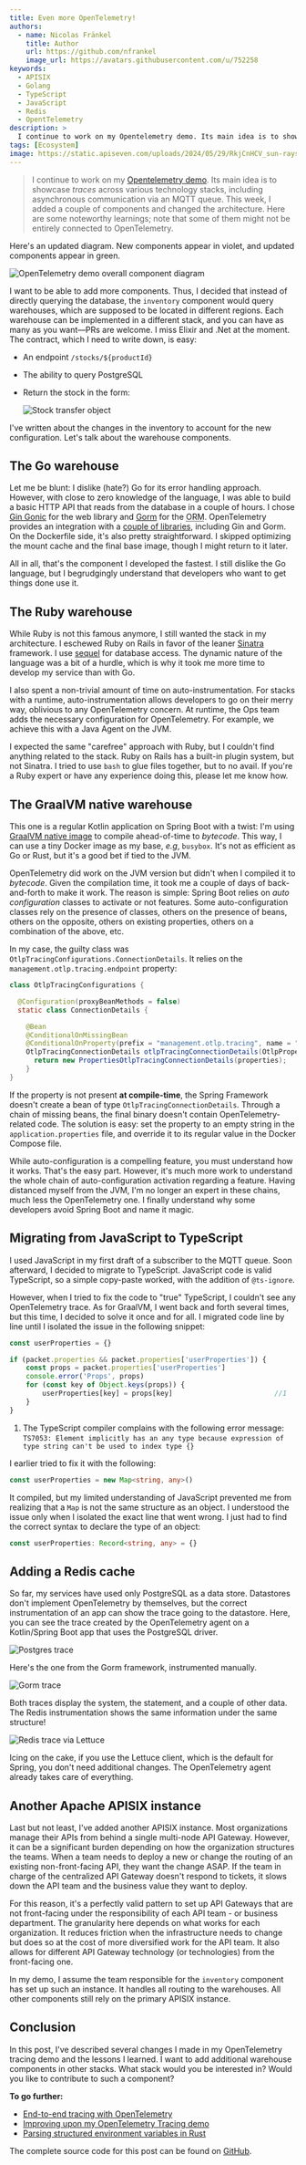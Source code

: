 ```yaml
---
title: Even more OpenTelemetry!
authors:
  - name: Nicolas Fränkel
    title: Author
    url: https://github.com/nfrankel
    image_url: https://avatars.githubusercontent.com/u/752258
keywords:
  - APISIX
  - Golang
  - TypeScript
  - JavaScript
  - Redis
  - OpentTelemetry
description: >
  I continue to work on my Opentelemetry demo. Its main idea is to showcase _traces_ across various technology stacks, including asynchronous communication via an MQTT queue. This week, I added a couple of components and changed the architecture. Here are some noteworthy learnings; note that some of them might not be entirely connected to OpenTelemetry.
tags: [Ecosystem]
image: https://static.apiseven.com/uploads/2024/05/29/RkjCnHCV_sun-rays-7387131.jpg
---
```


<head>
    <link rel="canonical" href="https://blog.frankel.ch/even-more-opentelemetry/" />
</head>

>I continue to work on my [Opentelemetry demo](https://github.com/nfrankel/opentelemetry-tracing). Its main idea is to showcase _traces_ across various technology stacks, including asynchronous communication via an MQTT queue. This week, I added a couple of components and changed the architecture. Here are some noteworthy learnings; note that some of them might not be entirely connected to OpenTelemetry.

<!--truncate-->

Here's an updated diagram. New components appear in violet, and updated components appear in green.

![OpenTelemetry demo overall component diagram](https://static.apiseven.com/uploads/2024/05/29/Hn3uRxIn_otel-component-model.png)

I want to be able to add more components. Thus, I decided that instead of directly querying the database, the `inventory` component would query warehouses, which are supposed to be located in different regions. Each warehouse can be implemented in a different stack, and you can have as many as you want—PRs are welcome. I miss Elixir and .Net at the moment. The contract, which I need to write down, is easy:

* An endpoint `/stocks/${productId}`
* The ability to query PostgreSQL
* Return the stock in the form:

    ![Stock transfer object](https://static.apiseven.com/uploads/2024/05/29/KIdPCmzm_stock-class-model.png)

I've written about the changes in the inventory to account for the new configuration. Let's talk about the warehouse components.

## The Go warehouse

Let me be blunt: I dislike (hate?) Go for its error handling approach. However, with close to zero knowledge of the language, I was able to build a basic HTTP API that reads from the database in a couple of hours. I chose [Gin Gonic](https://gin-gonic.com/) for the web library and [Gorm](https://gorm.io/index.html) for the <abbr title="Object Relational Mapper">ORM</abbr>. OpenTelemetry provides an integration with a [couple of libraries](https://github.com/open-telemetry/opentelemetry-go-contrib/tree/main/instrumentation#instrumentation-packages), including Gin and Gorm. On the Dockerfile side, it's also pretty straightforward. I skipped optimizing the mount cache and the final base image, though I might return to it later.

All in all, that's the component I developed the fastest. I still dislike the Go language, but I begrudgingly understand that developers who want to get things done use it.

## The Ruby warehouse

While Ruby is not this famous anymore, I still wanted the stack in my architecture. I eschewed Ruby on Rails in favor of the leaner [Sinatra](https://sinatrarb.com/) framework. I use [sequel](https://sequel.jeremyevans.net/) for database access. The dynamic nature of the language was a bit of a hurdle, which is why it took me more time to develop my service than with Go.

I also spent a non-trivial amount of time on auto-instrumentation. For stacks with a runtime, auto-instrumentation allows developers to go on their merry way, oblivious to any OpenTelemetry concern. At runtime, the Ops team adds the necessary configuration for OpenTelemetry. For example, we achieve this with a Java Agent on the JVM.

I expected the same "carefree" approach with Ruby, but I couldn't find anything related to the stack. Ruby on Rails has a built-in plugin system, but not Sinatra. I tried to use `bash` to glue files together, but to no avail. If you're a Ruby expert or have any experience doing this, please let me know how.

## The GraalVM native warehouse

This one is a regular Kotlin application on Spring Boot with a twist: I'm using [GraalVM native image](https://www.graalvm.org/latest/reference-manual/native-image/) to compile ahead-of-time to _bytecode_. This way, I can use a tiny Docker image as my base, _e.g_, `busybox`. It's not as efficient as Go or Rust, but it's a good bet if tied to the JVM.

OpenTelemetry did work on the JVM version but didn't when I compiled it to _bytecode_. Given the compilation time, it took me a couple of days of back-and-forth to make it work. The reason is simple: Spring Boot relies on _auto configuration_ classes to activate or not features. Some auto-configuration classes rely on the presence of classes, others on the presence of beans, others on the opposite, others on existing properties, others on a combination of the above, etc.

In my case, the guilty class was `OtlpTracingConfigurations.ConnectionDetails`. It relies on the `management.otlp.tracing.endpoint` property:

```java
class OtlpTracingConfigurations {

  @Configuration(proxyBeanMethods = false)
  static class ConnectionDetails {

    @Bean
    @ConditionalOnMissingBean
    @ConditionalOnProperty(prefix = "management.otlp.tracing", name = "endpoint")
    OtlpTracingConnectionDetails otlpTracingConnectionDetails(OtlpProperties properties) {
      return new PropertiesOtlpTracingConnectionDetails(properties);
    }
}
```

If the property is not present **at compile-time**, the Spring Framework doesn't create a bean of type `OtlpTracingConnectionDetails`. Through a chain of missing beans, the final binary doesn't contain OpenTelemetry-related code. The solution is easy: set the property to an empty string in the `application.properties` file, and override it to its regular value in the Docker Compose file.

While auto-configuration is a compelling feature, you must understand how it works. That's the easy part. However, it's much more work to understand the whole chain of auto-configuration activation regarding a feature. Having distanced myself from the JVM, I'm no longer an expert in these chains, much less the OpenTelemetry one. I finally understand why some developers avoid Spring Boot and name it magic.

## Migrating from JavaScript to TypeScript

I used JavaScript in my first draft of a subscriber to the MQTT queue. Soon afterward, I decided to migrate to TypeScript. JavaScript code is valid TypeScript, so a simple copy-paste worked, with the addition of `@ts-ignore`.

However, when I tried to fix the code to "true" TypeScript, I couldn't see any OpenTelemetry trace. As for GraalVM, I went back and forth several times, but this time, I decided to solve it once and for all. I migrated code line by line until I isolated the issue in the following snippet:

```javascript
const userProperties = {}

if (packet.properties && packet.properties['userProperties']) {
    const props = packet.properties['userProperties']
    console.error('Props', props)
    for (const key of Object.keys(props)) {
        userProperties[key] = props[key]                         //1
    }
}
```

1. The TypeScript compiler complains with the following error message: `TS7053: Element implicitly has an any type because expression of type string can't be used to index type {}`

I earlier tried to fix it with the following:

```typescript
const userProperties = new Map<string, any>()
```

It compiled, but my limited understanding of JavaScript prevented me from realizing that a `Map` is not the same structure as an object. I understood the issue only when I isolated the exact line that went wrong. I just had to find the correct syntax to declare the type of an object:

```typescript
const userProperties: Record<string, any> = {}
```

## Adding a Redis cache

So far, my services have used only PostgreSQL as a data store. Datastores don't implement OpenTelemetry by themselves, but the correct instrumentation of an app can show the trace going to the datastore. Here, you can see the trace created by the OpenTelemetry agent on a Kotlin/Spring Boot app that uses the PostgreSQL driver.

![Postgres trace](https://static.apiseven.com/uploads/2024/05/29/01FQLCb7_postgres-gorm-trace.webp)

Here's the one from the Gorm framework, instrumented manually.

![Gorm trace](https://static.apiseven.com/uploads/2024/05/29/01FQLCb7_postgres-gorm-trace.webp)

Both traces display the system, the statement, and a couple of other data. The Redis instrumentation shows the same information under the same structure!

![Redis trace via Lettuce](https://static.apiseven.com/uploads/2024/05/29/GHKyIB8p_redis-lettuce-trace.webp)

Icing on the cake, if you use the Lettuce client, which is the default for Spring, you don't need additional changes. The OpenTelemetry agent already takes care of everything.

## Another Apache APISIX instance

Last but not least, I've added another APISIX instance. Most organizations manage their APIs from behind a single multi-node API Gateway. However, it can be a significant burden depending on how the organization structures the teams. When a team needs to deploy a new or change the routing of an existing non-front-facing API, they want the change ASAP. If the team in charge of the centralized API Gateway doesn't respond to tickets, it slows down the API team and the business value they want to deploy.

For this reason, it's a perfectly valid pattern to set up API Gateways that are not front-facing under the responsibility of each API team - or business department. The granularity here depends on what works for each organization. It reduces friction when the infrastructure needs to change but does so at the cost of more diversified work for the API team. It also allows for different API Gateway technology (or technologies) from the front-facing one.

In my demo, I assume the team responsible for the `inventory` component has set up such an instance. It handles all routing to the warehouses. All other components still rely on the primary APISIX instance.

## Conclusion

In this post, I've described several changes I made in my OpenTelemetry tracing demo and the lessons I learned. I want to add additional warehouse components in other stacks. What stack would you be interested in? Would you like to contribute to such a component?

**To go further:**

* [End-to-end tracing with OpenTelemetry](https://blog.frankel.ch/end-to-end-tracing-opentelemetry/)
* [Improving upon my OpenTelemetry Tracing demo](https://blog.frankel.ch/improve-otel-demo/)
* [Parsing structured environment variables in Rust](https://blog.frankel.ch/structured-env-vars-rust/)

The complete source code for this post can be found on [GitHub](https://github.com/nfrankel/opentelemetry-tracing).
